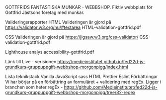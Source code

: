 GOTTFRIDS FANTASTISKA MUNKAR - WEBBSHOP.
Fiktiv webbplats för Gottfrid Jästsons företag med munkar.

Valideringsrapporter
HTML
Valideringen är gjord på https://validator.w3.org/nu/#textarea
HTML-validation-gottfrid.pdf

CSS
Valideringen är gjord på https://jigsaw.w3.org/css-validator/
CSS-validation-gottfrid.pdf

Lighthouse analys
accessibility-gottfrid.pdf

Länk till Live - verisionen
https://medieinstitutet.github.io/fed22d-js-grundkurs-gruppuppgift-webbshop-morgonpigg/index.html

Lista teknikstack
Vanilla JavaScript
sass
HTML
Prettier
Eslint
Förbättringar
Vi har börjar på en förbättring av formuläret + validering med regEx. Ligger i branchen som heter regEx - https://github.com/Medieinstitutet/fed22d-js-grundkurs-gruppuppgift-webbshop-morgonpigg/tree/82-regex
